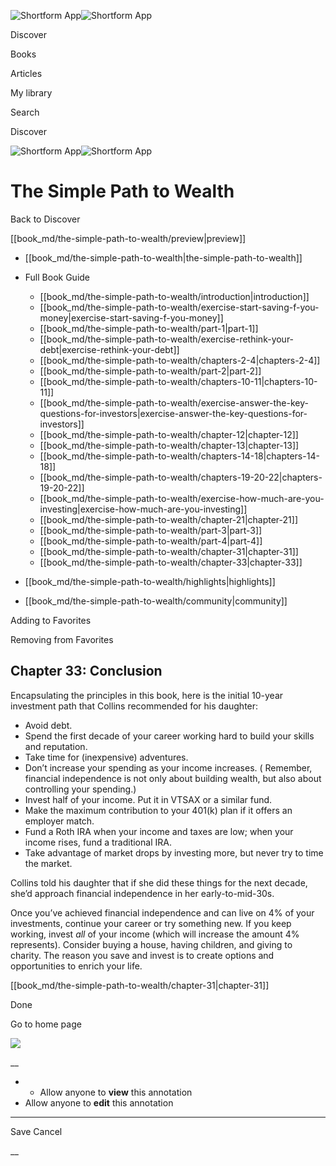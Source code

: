 ![Shortform App](/img/logo.36a2399e.svg)![Shortform App](/img/logo-dark.70c1b072.svg)

Discover

Books

Articles

My library

Search

Discover

![Shortform App](/img/logo.36a2399e.svg)![Shortform App](/img/logo-dark.70c1b072.svg)

# The Simple Path to Wealth

Back to Discover

[[book_md/the-simple-path-to-wealth/preview|preview]]

  * [[book_md/the-simple-path-to-wealth|the-simple-path-to-wealth]]
  * Full Book Guide

    * [[book_md/the-simple-path-to-wealth/introduction|introduction]]
    * [[book_md/the-simple-path-to-wealth/exercise-start-saving-f-you-money|exercise-start-saving-f-you-money]]
    * [[book_md/the-simple-path-to-wealth/part-1|part-1]]
    * [[book_md/the-simple-path-to-wealth/exercise-rethink-your-debt|exercise-rethink-your-debt]]
    * [[book_md/the-simple-path-to-wealth/chapters-2-4|chapters-2-4]]
    * [[book_md/the-simple-path-to-wealth/part-2|part-2]]
    * [[book_md/the-simple-path-to-wealth/chapters-10-11|chapters-10-11]]
    * [[book_md/the-simple-path-to-wealth/exercise-answer-the-key-questions-for-investors|exercise-answer-the-key-questions-for-investors]]
    * [[book_md/the-simple-path-to-wealth/chapter-12|chapter-12]]
    * [[book_md/the-simple-path-to-wealth/chapter-13|chapter-13]]
    * [[book_md/the-simple-path-to-wealth/chapters-14-18|chapters-14-18]]
    * [[book_md/the-simple-path-to-wealth/chapters-19-20-22|chapters-19-20-22]]
    * [[book_md/the-simple-path-to-wealth/exercise-how-much-are-you-investing|exercise-how-much-are-you-investing]]
    * [[book_md/the-simple-path-to-wealth/chapter-21|chapter-21]]
    * [[book_md/the-simple-path-to-wealth/part-3|part-3]]
    * [[book_md/the-simple-path-to-wealth/part-4|part-4]]
    * [[book_md/the-simple-path-to-wealth/chapter-31|chapter-31]]
    * [[book_md/the-simple-path-to-wealth/chapter-33|chapter-33]]
  * [[book_md/the-simple-path-to-wealth/highlights|highlights]]
  * [[book_md/the-simple-path-to-wealth/community|community]]



Adding to Favorites 

Removing from Favorites 

## Chapter 33: Conclusion

Encapsulating the principles in this book, here is the initial 10-year investment path that Collins recommended for his daughter:

  * Avoid debt.
  * Spend the first decade of your career working hard to build your skills and reputation.
  * Take time for (inexpensive) adventures.
  * Don’t increase your spending as your income increases. ( Remember, financial independence is not only about building wealth, but also about controlling your spending.)
  * Invest half of your income. Put it in VTSAX or a similar fund.
  * Make the maximum contribution to your 401(k) plan if it offers an employer match.
  * Fund a Roth IRA when your income and taxes are low; when your income rises, fund a traditional IRA.
  * Take advantage of market drops by investing more, but never try to time the market.



Collins told his daughter that if she did these things for the next decade, she’d approach financial independence in her early-to-mid-30s.

Once you’ve achieved financial independence and can live on 4% of your investments, continue your career or try something new. If you keep working, invest _all_ of your income (which will increase the amount 4% represents). Consider buying a house, having children, and giving to charity. The reason you save and invest is to create options and opportunities to enrich your life.

[[book_md/the-simple-path-to-wealth/chapter-31|chapter-31]]

Done

Go to home page 

![](https://bat.bing.com/action/0?ti=56018282&Ver=2&mid=06dd92ca-0064-4eb5-ab2d-60534d7ab144&sid=1711133063fa11eebdec89a8b8ae3bbc&vid=171147a063fa11eea7440fcfeb230d96&vids=0&msclkid=N&pi=0&lg=en-US&sw=800&sh=600&sc=24&nwd=1&tl=Shortform%20%7C%20Book&p=https%3A%2F%2Fwww.shortform.com%2Fapp%2Fbook%2Fthe-simple-path-to-wealth%2Fchapter-33&r=&lt=534&evt=pageLoad&sv=1&rn=697730)

__

  *   * Allow anyone to **view** this annotation
  * Allow anyone to **edit** this annotation



* * *

Save Cancel

__



